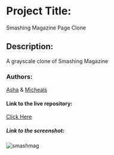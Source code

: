 # Project Title:
Smashing Magazine Page Clone

## Description:
A grayscale clone of Smashing Magazine

### Authors:
[Asha](https://github.com/Ashah15) &
[Micheals](https://github.com/MarvellousUbani)

#### Link to the live repository:
[Click Here](https://marvellousubani.github.io/Design-Teardown/)

##### Link to the screenshot:
![smashmag](https://user-images.githubusercontent.com/17970203/62875782-84b91700-bd1b-11e9-94d0-7f84f33c7d46.png)



